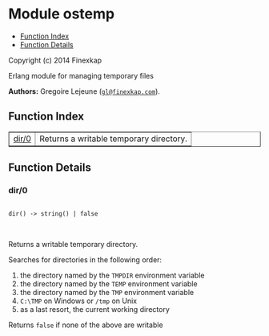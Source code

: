 

# Module ostemp #
* [Function Index](#index)
* [Function Details](#functions)

Copyright (c) 2014 Finexkap

Erlang module for managing temporary files

__Authors:__ Gregoire Lejeune ([`gl@finexkap.com`](mailto:gl@finexkap.com)).
<a name="index"></a>

## Function Index ##


<table width="100%" border="1" cellspacing="0" cellpadding="2" summary="function index"><tr><td valign="top"><a href="#dir-0">dir/0</a></td><td> 
Returns a writable temporary directory.</td></tr></table>


<a name="functions"></a>

## Function Details ##

<a name="dir-0"></a>

### dir/0 ###


<pre><code>
dir() -&gt; string() | false
</code></pre>
<br />


 
Returns a writable temporary directory.



Searches for directories in the following order:



1. the directory named by the `TMPDIR` environment variable
2. the directory named by the `TEMP` environment variable
3. the directory named by the `TMP` environment variable
4. `C:\TMP` on Windows or `/tmp` on Unix 
5. as a last resort, the current working directory


Returns `false` if none of the above are writable
